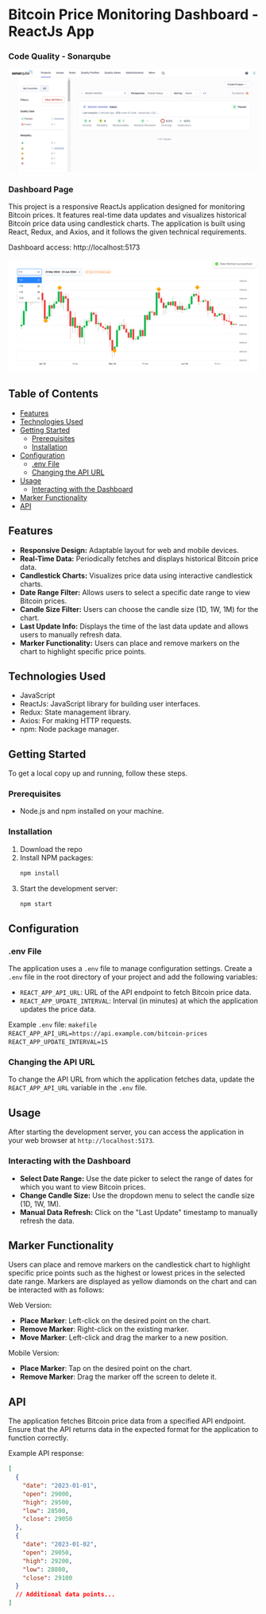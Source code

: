 # Bitcoin Price Monitoring Dashboard - ReactJs App

### Code Quality - Sonarqube

![sonar.png](public/sonar.png)


### Dashboard Page
This project is a responsive ReactJs application designed for monitoring Bitcoin prices. It features real-time data updates and visualizes historical Bitcoin price data using candlestick charts. The application is built using React, Redux, and Axios, and it follows the given technical requirements.

Dashboard access: http://localhost:5173

![chart.png](public/chart.png)
## Table of Contents

- [Features](#features)
- [Technologies Used](#technologies-used)
- [Getting Started](#getting-started)
  - [Prerequisites](#prerequisites)
  - [Installation](#installation)
- [Configuration](#configuration)
  - [.env File](#env-file)
  - [Changing the API URL](#changing-the-api-url)
- [Usage](#usage)
  - [Interacting with the Dashboard](#interacting-with-the-dashboard)
- [Marker Functionality](#marker-functionality)
- [API](#api)

## Features

- **Responsive Design:** Adaptable layout for web and mobile devices.
- **Real-Time Data:** Periodically fetches and displays historical Bitcoin price data.
- **Candlestick Charts:** Visualizes price data using interactive candlestick charts.
- **Date Range Filter:** Allows users to select a specific date range to view Bitcoin prices.
- **Candle Size Filter:** Users can choose the candle size (1D, 1W, 1M) for the chart.
- **Last Update Info:** Displays the time of the last data update and allows users to manually refresh data.
- **Marker Functionality:** Users can place and remove markers on the chart to highlight specific price points.

## Technologies Used

- JavaScript
- ReactJs: JavaScript library for building user interfaces.
- Redux: State management library.
- Axios: For making HTTP requests.
- npm: Node package manager.

## Getting Started

To get a local copy up and running, follow these steps.

### Prerequisites

- Node.js and npm installed on your machine.

### Installation

1. Download the repo
2. Install NPM packages:
   ```sh
   npm install
   ```
3. Start the development server:
   ```sh
   npm start
   ```

## Configuration

### .env File

The application uses a `.env` file to manage configuration settings. Create a `.env` file in the root directory of your project and add the following variables:

- `REACT_APP_API_URL`: URL of the API endpoint to fetch Bitcoin price data.
- `REACT_APP_UPDATE_INTERVAL`: Interval (in minutes) at which the application updates the price data.

Example `.env` file:
`makefile
    REACT_APP_API_URL=https://api.example.com/bitcoin-prices
    REACT_APP_UPDATE_INTERVAL=15
    `

### Changing the API URL

To change the API URL from which the application fetches data, update the `REACT_APP_API_URL` variable in the `.env` file.

## Usage

After starting the development server, you can access the application in your web browser at `http://localhost:5173`.

### Interacting with the Dashboard

- **Select Date Range:** Use the date picker to select the range of dates for which you want to view Bitcoin prices.
- **Change Candle Size:** Use the dropdown menu to select the candle size (1D, 1W, 1M).
- **Manual Data Refresh:** Click on the "Last Update" timestamp to manually refresh the data.

## Marker Functionality

Users can place and remove markers on the candlestick chart to highlight specific price points such as the highest or lowest prices in the selected date range. Markers are displayed as yellow diamonds on the chart and can be interacted with as follows:

Web Version:

- **Place Marker**: Left-click on the desired point on the chart.
- **Remove Marker**: Right-click on the existing marker.
- **Move Marker**: Left-click and drag the marker to a new position.

Mobile Version:

- **Place Marker**: Tap on the desired point on the chart.
- **Remove Marker**: Drag the marker off the screen to delete it.

## API

The application fetches Bitcoin price data from a specified API endpoint. Ensure that the API returns data in the expected format for the application to function correctly.

Example API response:

```json
[
  {
    "date": "2023-01-01",
    "open": 29000,
    "high": 29500,
    "low": 28500,
    "close": 29050
  },
  {
    "date": "2023-01-02",
    "open": 29050,
    "high": 29200,
    "low": 28800,
    "close": 29100
  }
  // Additional data points...
]
```

